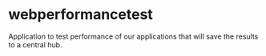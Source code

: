 # webperformancetest
Application to test performance of our applications that will save the results to a central hub.
